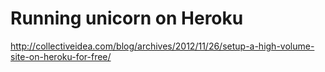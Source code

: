 # Running unicorn on Heroku

http://collectiveidea.com/blog/archives/2012/11/26/setup-a-high-volume-site-on-heroku-for-free/

